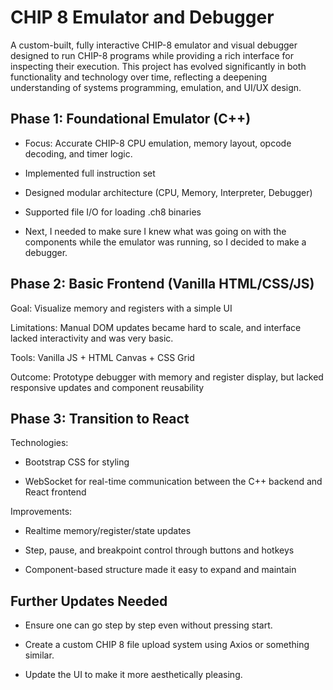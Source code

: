 # **CHIP 8 Emulator and Debugger**

A custom-built, fully interactive CHIP-8 emulator and visual debugger designed to run CHIP-8 programs while providing a rich interface for inspecting their execution. This project has evolved significantly in both functionality and technology over time, reflecting a deepening understanding of systems programming, emulation, and UI/UX design.

## **Phase 1: Foundational Emulator (C++)**

- Focus: Accurate CHIP-8 CPU emulation, memory layout, opcode decoding, and timer logic.

- Implemented full instruction set

- Designed modular architecture (CPU, Memory, Interpreter, Debugger)

- Supported file I/O for loading .ch8 binaries

- Next, I needed to make sure I knew what was going on with the components while the emulator was running, so I decided to make a debugger.

## **Phase 2: Basic Frontend (Vanilla HTML/CSS/JS)**

Goal: Visualize memory and registers with a simple UI

Limitations: Manual DOM updates became hard to scale, and interface lacked interactivity and was very basic.

Tools: Vanilla JS + HTML Canvas + CSS Grid

Outcome: Prototype debugger with memory and register display, but lacked responsive updates and component reusability

## **Phase 3: Transition to React**

Technologies:

- Bootstrap CSS for styling

- WebSocket for real-time communication between the C++ backend and React frontend

Improvements:

- Realtime memory/register/state updates

- Step, pause, and breakpoint control through buttons and hotkeys

- Component-based structure made it easy to expand and maintain

## **Further Updates Needed**

- Ensure one can go step by step even without pressing start.

- Create a custom CHIP 8 file upload system using Axios or something similar.

- Update the UI to make it more aesthetically pleasing.
